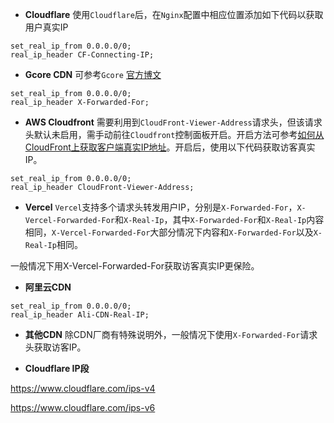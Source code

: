 - **Cloudflare**
使用`Cloudflare`后，在`Nginx`配置中相应位置添加如下代码以获取用户真实IP
```
set_real_ip_from 0.0.0.0/0;
real_ip_header CF-Connecting-IP;
```
- **Gcore CDN**
可参考`Gcore` [官方博文](https://gcore.com/docs/waap/about-waap)
```
set_real_ip_from 0.0.0.0/0;
real_ip_header X-Forwarded-For;
```
- **AWS Cloudfront**
需要利用到`CloudFront-Viewer-Address`请求头，但该请求头默认未启用，需手动前往`Cloudfront`控制面板开启。开启方法可参考[如何从CloudFront上获取客户端真实IP地址](https://docs.aws.amazon.com/zh_cn/AmazonCloudFront/latest/DeveloperGuide/adding-cloudfront-headers.html)。开启后，使用以下代码获取访客真实IP。
```
set_real_ip_from 0.0.0.0/0;
real_ip_header CloudFront-Viewer-Address;
```

- **Vercel**
`Vercel`支持多个请求头转发用户IP，分别是`X-Forwarded-For`，`X-Vercel-Forwarded-For`和`X-Real-Ip`，其中`X-Forwarded-For`和`X-Real-Ip`内容相同，`X-Vercel-Forwarded-For`大部分情况下内容和`X-Forwarded-For`以及`X-Real-Ip`相同。

一般情况下用X-Vercel-Forwarded-For获取访客真实IP更保险。


- **阿里云CDN**
```
set_real_ip_from 0.0.0.0/0;
real_ip_header Ali-CDN-Real-IP;
```
- **其他CDN**
除CDN厂商有特殊说明外，一般情况下使用`X-Forwarded-For`请求头获取访客IP。



- **Cloudflare IP段**
 
https://www.cloudflare.com/ips-v4

https://www.cloudflare.com/ips-v6